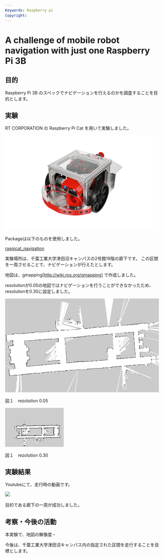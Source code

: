 ```yaml
---
Keywords: Raspberry pi
Copyright: 
---
```


# A challenge of mobile robot navigation with just one Raspberry Pi 3B

## 目的

Raspberry Pi 3B のスペックでナビゲーションを行えるのかを調査することを目的とします。


## 実験
RT CORPORATION の Raspberry Pi Cat を用いて実験しました。

![](Raspberry-Pi-Cat.png)

Packageは以下のものを使用しました。


[raspicat_navigation](https://github.com/uhobeike/raspicat_navigation)

実験場所は、千葉工業大学津田沼キャンパスの2号館19階の廊下です。
この区間を一周させることで、ナビゲーションが行えたとします。

地図は、gmapping[http://wiki.ros.org/gmapping] で作成しました。

resolutionが0.05の地図ではナビゲーションを行うことができなかったため、resolutionを0.30に設定しました。

![new](image.png)

図１　rezolution 0.05

![19階地図](AnyConv.com__2_19.png)


図１　rezolution 0.30


## 実験結果

Youtubeにて、走行時の動画です。

[![](https://img.youtube.com/vi/tmFjHElCXa8/0.jpg)](https://www.youtube.com/watch?v=tmFjHElCXa8)

目的である廊下の一周が成功しました。

## 考察・今後の活動

本実験で、地図の解像度・

今後は、千葉工業大学津田沼キャンパス内の指定された区間を走行することを目標とします。
